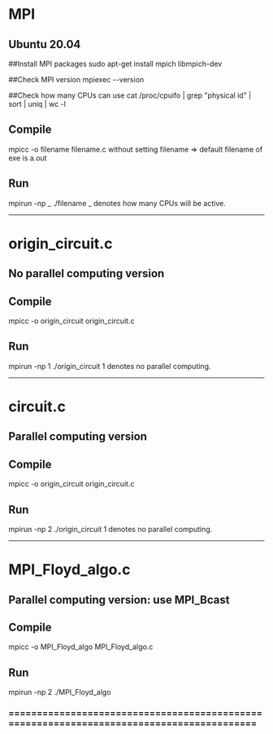 # MPI

## Ubuntu 20.04

##Install MPI packages
sudo apt-get install mpich libmpich-dev

##Check MPI version
mpiexec --version

##Check how many CPUs can use
cat /proc/cpuifo | grep "physical id" | sort | uniq | wc -l

## Compile
mpicc -o filename filename.c
without setting filename => default filename of exe is a.out

## Run
mpirun -np _ ./filename
_ denotes how many CPUs will be active.

***

# origin_circuit.c
## No parallel computing version

## Compile
mpicc -o origin_circuit origin_circuit.c

## Run 
mpirun -np 1 ./origin_circuit
1 denotes no parallel computing.

---

# circuit.c
## Parallel computing version

## Compile
mpicc -o origin_circuit origin_circuit.c

## Run 
mpirun -np 2 ./origin_circuit
1 denotes no parallel computing.

***

# MPI_Floyd_algo.c
## Parallel computing version: use MPI_Bcast

## Compile
mpicc -o MPI_Floyd_algo MPI_Floyd_algo.c

## Run 
mpirun -np 2 ./MPI_Floyd_algo

### =========================================================================================

